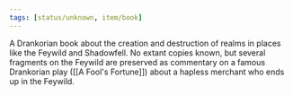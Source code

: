 ```yaml
---
tags: [status/unknown, item/book]
---
```


A Drankorian book about the creation and destruction of realms in places like the Feywild and Shadowfell. No extant copies known, but several fragments on the Feywild are preserved as commentary on a famous Drankorian play ([[A Fool's Fortune]]) about a hapless merchant who ends up in the Feywild. 